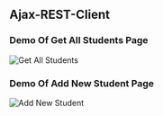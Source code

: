 ## Ajax-REST-Client

### Demo Of Get All Students Page
![Get All Students](https://github.com/smart-developerr/Ajax-REST-Client/blob/master/img/getAllStudents-Capture.PNG)
### Demo Of Add New Student Page
![Add New Student](https://github.com/smart-developerr/Ajax-REST-Client/blob/master/img/addStudent-Capture.PNG)
